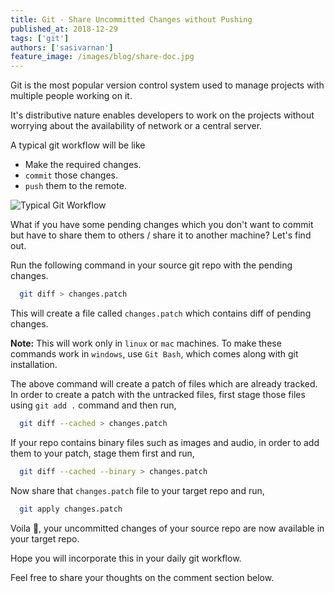 ```yaml
---
title: Git - Share Uncommitted Changes without Pushing
published_at: 2018-12-29
tags: ['git']
authors: ['sasivarnan']
feature_image: /images/blog/share-doc.jpg
---
```


Git is the most popular version control system used to manage projects with multiple people working on it.

It's distributive nature enables developers to work on the projects without worrying about the availability of network or a central server.

A typical git workflow will be like

- Make the required changes.
- `commit` those changes.
- `push` them to the remote.

![Typical Git Workflow](./git-workflow.png 'A Typical Git Workflow 🐙 😺')

What if you have some pending changes which you don't want to commit but have to share them to others / share it to another machine? Let's find out.

Run the following command in your source git repo with the pending changes.

```bash
  git diff > changes.patch
```

This will create a file called `changes.patch` which contains diff of pending changes.

**Note:** This will work only in `linux` or `mac` machines. To make these commands work in `windows`, use `Git Bash`, which comes along with git installation.

The above command will create a patch of files which are already tracked. In order to create a patch with the untracked files, first stage those files using `git add .` command and then run,

```bash
  git diff --cached > changes.patch
```

If your repo contains binary files such as images and audio, in order to add them to your patch, stage them first and run,

```bash
  git diff --cached --binary > changes.patch
```

Now share that `changes.patch` file to your target repo and run,

```bash
  git apply changes.patch
```

Voila 🎉, your uncommitted changes of your source repo are now available in your target repo.

Hope you will incorporate this in your daily git workflow.

Feel free to share your thoughts on the comment section below.
